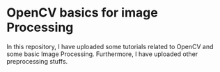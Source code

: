 # OpenCV basics for image Processing
In this repository, I have uploaded some tutorials related to OpenCV and some basic Image Processing.
Furthermore, I have uploaded other preprocessing stuffs.

